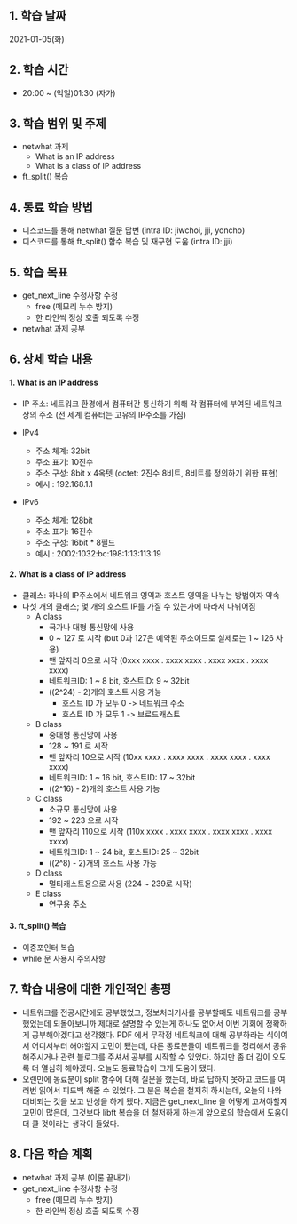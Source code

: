 ## 1. 학습 날짜

2021-01-05(화)


## 2. 학습 시간

* 20:00 ~ (익일)01:30 (자가)


## 3. 학습 범위 및 주제

* netwhat 과제
	* What is an IP address
	* What is a class of IP address
* ft_split() 복습


## 4. 동료 학습 방법

* 디스코드를 통해 netwhat 질문 답변 (intra ID: jiwchoi, jji, yoncho)
* 디스코드를 통해 ft_split() 함수 복습 및 재구현 도움 (intra ID: jji) 


## 5. 학습 목표

* get_next_line 수정사항 수정
	* free (메모리 누수 방지)
	* 한 라인씩 정상 호출 되도록 수정
* netwhat 과제 공부


## 6. 상세 학습 내용

#### 1. What is an IP address
* IP 주소: 네트워크 환경에서 컴퓨터간 통신하기 위해 각 컴퓨터에 부여된 네트워크 상의 주소 (전 세계 컴퓨터는 고유의 IP주소를 가짐)
* IPv4
	* 주소 체계: 32bit
	* 주소 표기: 10진수
	* 주소 구성: 8bit x 4옥텟 (octet: 2진수 8비트, 8비트를 정의하기 위한 표현)
	* 예시 : 192.168.1.1

* IPv6
	* 주소 체계: 128bit
	* 주소 표기: 16진수
	* 주소 구성: 16bit * 8필드
	* 예시 : 2002:1032:bc:198:1:13:113:19


#### 2. What is a class of IP address
* 클래스: 하나의 IP주소에서 네트워크 영역과 호스트 영역을 나누는 방법이자 약속
* 다섯 개의 클래스; 몇 개의 호스트 IP를 가질 수 있는가에 따라서 나뉘어짐
	* A class
		* 국가나 대형 통신망에 사용
		* 0 ~ 127 로 시작 (but 0과 127은 예약된 주소이므로 실제로는 1 ~ 126 사용)
		* 맨 앞자리 0으로 시작 (0xxx xxxx . xxxx xxxx . xxxx xxxx . xxxx xxxx)
		* 네트워크ID: 1 ~ 8 bit, 호스트ID: 9 ~ 32bit
		* ((2^24) - 2)개의 호스트 사용 가능
			* 호스트 ID 가 모두 0 -> 네트워크 주소
			* 호스트 ID 가 모두 1 -> 브로드캐스트	
	* B class
		* 중대형 통신망에 사용
		* 128 ~ 191 로 시작
		* 맨 앞자리 10으로 시작 (10xx xxxx . xxxx xxxx . xxxx xxxx . xxxx xxxx)
		* 네트워크ID: 1 ~ 16 bit, 호스트ID: 17 ~ 32bit
		* ((2^16) - 2)개의 호스트 사용 가능
	* C class
		* 소규모 통신망에 사용
		* 192 ~ 223 으로 시작
		* 맨 앞자리 110으로 시작 (110x xxxx . xxxx xxxx . xxxx xxxx . xxxx xxxx)
		* 네트워크ID: 1 ~ 24 bit, 호스트ID: 25 ~ 32bit
		* ((2^8) - 2)개의 호스트 사용 가능
	* D class
		* 멀티캐스트용으로 사용 (224 ~ 239로 시작)
	* E class
		* 연구용 주소



#### 3. ft_split() 복습
* 이중포인터 복습
* while 문 사용시 주의사항


## 7. 학습 내용에 대한 개인적인 총평

* 네트워크를 전공시간에도 공부했었고, 정보처리기사를 공부할때도 네트워크를 공부했었는데 되돌아보니까 제대로 설명할 수 있는게 하나도 없어서 이번 기회에 정확하게 공부해야겠다고 생각했다. PDF 에서 무작정 네트워크에 대해 공부하라는 식이여서 어디서부터 해야할지 고민이 됐는데, 다른 동료분들이 네트워크를 정리해서 공유해주시거나 관련 블로그를 주셔서 공부를 시작할 수 있었다. 하지만 좀 더 감이 오도록 더 열심히 해야겠다. 오늘도 동료학습이 크게 도움이 됐다.
* 오랜만에 동료분이 split 함수에 대해 질문을 했는데, 바로 답하지 못하고 코드를 여러번 읽어서 피드백 해줄 수 있었다. 그 분은 복습을 철저히 하시는데, 오늘의 나와 대비되는 것을 보고 반성을 하게 됐다. 지금은 get_next_line 을 어떻게 고쳐야할지 고민이 많은데, 그것보다 libft 복습을 더 철저하게 하는게 앞으로의 학습에서 도움이 더 클 것이라는 생각이 들었다.



## 8. 다음 학습 계획

* netwhat 과제 공부 (이론 끝내기)
* get_next_line 수정사항 수정
	* free (메모리 누수 방지)
	* 한 라인씩 정상 호출 되도록 수정